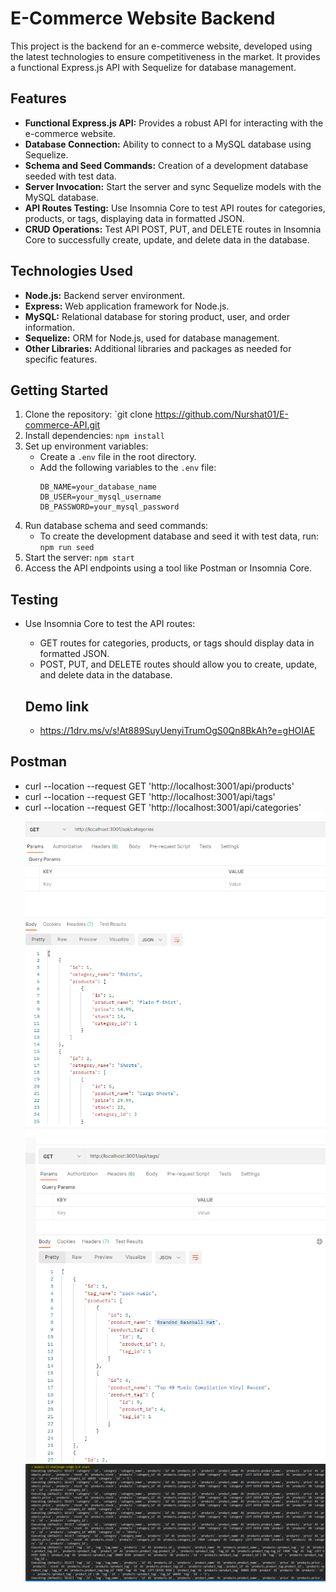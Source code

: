 # E-Commerce Website Backend

This project is the backend for an e-commerce website, developed using the latest technologies to ensure competitiveness in the market. It provides a functional Express.js API with Sequelize for database management.

## Features

- **Functional Express.js API:** Provides a robust API for interacting with the e-commerce website.
- **Database Connection:** Ability to connect to a MySQL database using Sequelize.
- **Schema and Seed Commands:** Creation of a development database seeded with test data.
- **Server Invocation:** Start the server and sync Sequelize models with the MySQL database.
- **API Routes Testing:** Use Insomnia Core to test API routes for categories, products, or tags, displaying data in formatted JSON.
- **CRUD Operations:** Test API POST, PUT, and DELETE routes in Insomnia Core to successfully create, update, and delete data in the database.

## Technologies Used

- **Node.js:** Backend server environment.
- **Express:** Web application framework for Node.js.
- **MySQL:** Relational database for storing product, user, and order information.
- **Sequelize:** ORM for Node.js, used for database management.
- **Other Libraries:** Additional libraries and packages as needed for specific features.

## Getting Started

1. Clone the repository: `git clone https://github.com/Nurshat01/E-commerce-API.git
2. Install dependencies: `npm install`
3. Set up environment variables:
   - Create a `.env` file in the root directory.
   - Add the following variables to the `.env` file:
     ```
     DB_NAME=your_database_name
     DB_USER=your_mysql_username
     DB_PASSWORD=your_mysql_password
     ```
4. Run database schema and seed commands:
   - To create the development database and seed it with test data, run: `npm run seed`
5. Start the server: `npm start`
6. Access the API endpoints using a tool like Postman or Insomnia Core.

## Testing

- Use Insomnia Core to test the API routes:
  - GET routes for categories, products, or tags should display data in formatted JSON.
  - POST, PUT, and DELETE routes should allow you to create, update, and delete data in the database.

  ## Demo link
  - https://1drv.ms/v/s!At889SuyUenyiTrumOgS0Qn8BkAh?e=gHOIAE

## Postman

- curl --location --request GET 'http://localhost:3001/api/products'
- curl --location --request GET 'http://localhost:3001/api/tags'
- curl --location --request GET 'http://localhost:3001/api/categories'
![alt text](image.png)
![alt text](image-1.png)
![alt text](image-2.png)